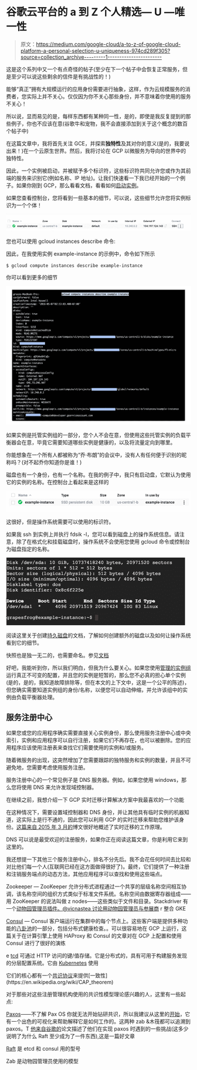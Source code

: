 # 谷歌云平台的 a 到 Z 个人精选— U —唯一性

> 原文：<https://medium.com/google-cloud/a-to-z-of-google-cloud-platform-a-personal-selection-u-uniqueness-974cd289f305?source=collection_archive---------1----------------------->

这是这个系列中又一个有点奇怪的帖子(至少在下一个帖子中会恢复正常服务，但是至少可以说这些剩余的信件是有挑战性的！)

能够“真正”拥有大规模运行的应用身份需要进行抽象，这样，作为云规模服务的消费者，您实际上并不关心。仅仅因为你不关心那些身份，并不意味着你使用的服务不关心！

所以说，显而易见的是，每样东西都有某种同一性，是的，即使是我反复提到的那些例子，你也不应该在意(谷歌牛和宠物，我不会直接添加到关于这个概念的数百个帖子中)

在这篇文章中，我将首先关注 GCE，并探索**独特性**及其对你的意义(是的，我要说出来！)在一个云原生世界。然后，我将讨论在 GCP 以微服务为导向的世界中的独特性。

因此，一个实例被启动，并被赋予多个标识符，这些标识符共同允许您或作为其前端的服务来识别它(例如名称、IP 地址)。让我们快速看一下我已经开始的一个例子。如果你刚到 GCP，那么看看文档，看看如何[启动实例](https://cloud.google.com/compute/docs/instances/create-start-instance)。

如果您查看控制台，您将看到一些基本的细节，可以说，这些细节允许您将实例标识为一个个体！

![](img/f8ad3d4209f28a996aeff6549c135762.png)

您也可以使用 gcloud instances describe 命令:

因此，在我使用实例 example-instance 的示例中，命令如下所示

```
$ gcloud compute instances describe example-instance
```

你可以看到更多的细节

![](img/f7f6d8f6672adaf8beb1f49a936f0d0a.png)

如果实例是托管实例组的一部分，您个人不会在意，但使用这些托管实例的负载平衡器会在意，毕竟它需要知道哪些实例是健康的，以及将流量定向到哪里。

你能想象在一个所有人都被称为“乔·布朗”的会议中，没有人有任何便于识别的昵称吗？(对不起乔你知道你是谁！)

磁盘也有一个身份，也有一个名称。在我的例子中，我只有启动盘，它默认为使用它的实例的名称。在控制台上看起来是这样的

![](img/7d4a804aa560e5e526fb4ecf68030d35.png)

这很好，但是操作系统需要可以使用的标识符。

如果我 ssh 到实例上并执行 fdsik -l，您可以看到磁盘上的操作系统信息。请注意，除了在格式化和挂载磁盘时，操作系统不会使用您使用 gcloud 命令或控制台为磁盘指定的名称。

![](img/5fe3ea1594b8eb7d76b223de01ec4f45.png)

阅读这里关于创建[持久磁盘](https://cloud.google.com/compute/docs/disks/add-persistent-disk)的文档，了解如何创建额外的磁盘以及如何让操作系统看到它的细节。

快照也是独一无二的，也需要命名。参见[文档](https://cloud.google.com/compute/docs/disks/create-snapshots)

好吧，我能听到你，所以我们明白，但我为什么要关心。如果您使用[管理的实例组](https://cloud.google.com/compute/docs/instance-groups/#create_managed_group)运行真正不可变的配置，并且您的实例是短暂的，那么您不必真的担心单个实例(是的，是的，我知道故障排除等，但在本文的上下文中，这是一个公平的陈述)，但您确实需要知道实例组的身份/名称，以便您可以自动伸缩，并允许该组中的实例由负载平衡器处理。

## 服务注册中心

如果您或您的应用程序确实需要直接关心实例身份，那么使用服务注册中心或中央索引，实例和应用程序可以自行注册，如果它们不再存在，也可以被删除。您的应用程序应该使用注册表来查找它们需要使用的实例和/或服务。

随着微服务的出现，这突然增加了您需要跟踪的独特服务和实例的数量，并且不可避免地，您需要考虑使用服务注册。

服务注册中心的一个常见例子是 DNS 服务器。例如，如果您使用 windows，那么您将使用 DNS 来允许发现域控制器。

在继续之前，我想介绍一下 GCP 实时迁移计算解决方案中我最喜欢的一个功能

在这种情况下，需要设置域控制器和 DNS 身份，并让其他具有临时实例的机器知道，这实际上是行不通的，因此您可以利用 GCP 的实时迁移来帮助您维护该身份。[这篇来自 2015 年 3 月的](https://cloudplatform.googleblog.com/2015/03/Google-Compute-Engine-uses-Live-Migration-technology-to-service-infrastructure-without-application-downtime.html)博文很好地概述了实时迁移的工作原理。

DNS 可以说是最受欢迎的注册服务，如果你正在阅读这篇文章，你是利用它来到这里的。

我还想提一下其他三个服务注册中心，排名不分先后。我不会花任何时间去比较和对比他们每一个人(互联网已经在这方面做得很好了)。最终，它们提供了一种注册和注销服务端点的动态方法，其他应用程序可以查找和使用这些端点。

Zookeeper — ZooKeeper 允许分布式进程通过一个共享的层级名称空间相互协调，该名称空间的组织方式类似于标准文件系统。名称空间由数据寄存器组成——用 ZooKeeper 的说法叫做 z nodes——这些类似于文件和目录。Stackdriver 有一个[动物园管理员插件。@vicnastea 讨论用](https://cloud.google.com/monitoring/agent/plugins/zookeeper)[动物园管理员与参展商](https://cloudplatform.googleblog.com/2016/04/taming-the-herd-using-Zookeeper-and-Exhibitor-on-Google-Container-Engine.html) r 整合 GKE

[Consul](https://www.consul.io/) — Consul 客户端运行在集群中的每个节点上。这些客户端是提供多种功能的[八卦池](https://www.consul.io/docs/internals/gossip.html)的一部分，包括分布式健康检查。。可以很容易地在 GCP 上运行，这篇关于在计算引擎上使用 HAProxy 和 Consul 的文章对在 GCP 上配置和使用 Consul 进行了很好的演练

e [tcd](https://github.com/coreos/etcd/) 可通过 HTTP 访问的键/值存储。它是分布式的，具有可用于构建服务发现的分层配置系统。它由 [Kubernetes](http://kubernetes.io/docs/admin/etcd/) 使用

它们的核心都有一个[共识协议](https://en.wikipedia.org/wiki/Consensus_(computer_science))来提供[一致性](https://en.wikipedia.org/wiki/CAP_theorem)

对于那些对这些注册管理机构使用的共识性模型理论感兴趣的人，这里有一些起点:

[Paxos](http://research.microsoft.com/en-us/um/people/lamport/pubs/paxos-simple.pdf)——不了解 Pax OS 你就无法开始钻研共识，所以我建议从这里的[开始](http://harry.me/blog/2014/12/27/neat-algorithms-paxos/)，它有一个出色的可视化来帮助解释它是如何工作的。这两种 zab &木筏都可以追溯到 paxos。T [他来自谷歌的](http://static.googleusercontent.com/media/research.google.com/en//archive/paxos_made_live.pdf)论文描述了他们在实现 paxos 时遇到的一些挑战(这多少说明了为什么 Raft 至少成为了一件东西),这是一篇好文章

[Raft](https://raft.github.io/) 是 etcd 和 consul 用的型号

Zab 是动物园管理员使用的模型